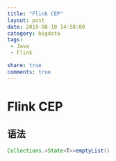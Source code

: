 ```yaml
---
title: "Flink CEP"
layout: post
date: 2019-08-10 14:58:00
category: bigdata
tags:
 - Java
 - Flink

share: true
comments: true
---
```





# Flink CEP

## 语法

```java
Collections.<State<T>>emptyList()
```

